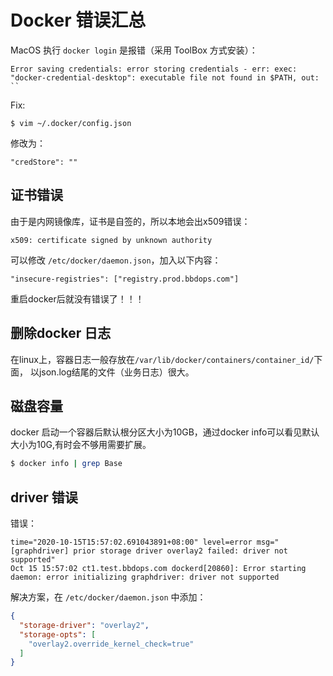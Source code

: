 # Docker 错误汇总

MacOS 执行 `docker login` 是报错（采用 ToolBox 方式安装）：

```
Error saving credentials: error storing credentials - err: exec: "docker-credential-desktop": executable file not found in $PATH, out: ``
```

Fix:

```
$ vim ~/.docker/config.json
```

修改为：

```
"credStore": ""
```



## 证书错误

由于是内网镜像库，证书是自签的，所以本地会出x509错误：

```
x509: certificate signed by unknown authority
```

可以修改 `/etc/docker/daemon.json`，加入以下内容：

```
"insecure-registries": ["registry.prod.bbdops.com"]
```

重启docker后就没有错误了！！！



## 删除docker 日志

在linux上，容器日志一般存放在`/var/lib/docker/containers/container_id/`下面， 以json.log结尾的文件（业务日志）很大。





## 磁盘容量

docker 启动一个容器后默认根分区大小为10GB，通过docker info可以看见默认大小为10G,有时会不够用需要扩展。

```bash
$ docker info | grep Base
```



## driver 错误

错误：

```
time="2020-10-15T15:57:02.691043891+08:00" level=error msg="[graphdriver] prior storage driver overlay2 failed: driver not supported"
Oct 15 15:57:02 ct1.test.bbdops.com dockerd[20860]: Error starting daemon: error initializing graphdriver: driver not supported
```

解决方案，在 `/etc/docker/daemon.json` 中添加：

```json
{
  "storage-driver": "overlay2",
  "storage-opts": [
    "overlay2.override_kernel_check=true"
  ]
}
```

